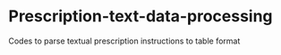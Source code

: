 # Prescription-text-data-processing
Codes to parse textual prescription instructions to table format
